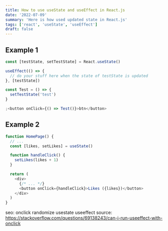 ```yaml
---
title: How to use useState and useEffect in React.js
date: '2022-07-09'
summary: 'Here is how used updated state in React.js'
tags: ['react', 'useState', 'useEffect']
draft: false
---
```


## Example 1

```js
const [testState, setTestState] = React.useState()

useEffect(() => {
  // do your stuff here when the state of testState is updated
}, [testState])

const Test = () => {
  setTestState('test')
}

;<button onClick={() => Test()}>btn</button>
```

## Example 2

```js
function HomePage() {
  // ...
  const [likes, setLikes] = useState()

  function handleClick() {
    setLikes(likes + 1)
  }

  return (
    <div>
      {/* ... */}
      <button onClick={handleClick}>Likes ({likes})</button>
    </div>
  )
}
```

seo: onclick randomize usestate useeffect
source: https://stackoverflow.com/questions/69138243/can-i-run-useeffect-with-onclick

